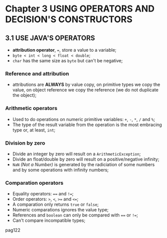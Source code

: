 # Chapter 3 USING OPERATORS AND DECISION'S CONSTRUCTORS

## 3.1 USE JAVA'S OPERATORS

* **attribution operator**, `=`, store a value to a variable;
* `byte < int < long < float < double`;
* `char` has the same size as `byte` but can't be negative;

### Reference and attribution

* attributions are **ALWAYS** by value copy, on primitive types we copy the value, on object reference we copy the reference (we do not duplicate the object);

### Arithmetic operators

* Used to do operations on numeric primitive variables: `+`, `-`, `*`, `/` and `%`;
* The type of the result variable from the operation is the most embracing type or, at least, `int`;

### Division by zero

* Divide an integer by zero will result on a `ArithmeticException`;
* Divide an float/double by zero will result on a positive/negative infinity;
* `NaN` *(Not a Number)* is generated by the radiciation of some numbers and by some operations with infinity numbers;

### Comparation operators

* Equality operators: `==` and `!=`;
* Order operators: `>`, `<`, `>=` and `<=`;
* A comparation only returns `true` or `false`;
* Numeric comparations ignores the value type;
* References and `boolean` can only be compared with `==` or `!=`;
* Can't compare incompatible types;

pag122